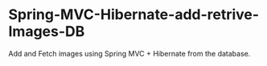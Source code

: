 # Spring-MVC-Hibernate-add-retrive-Images-DB

Add and Fetch images using Spring MVC + Hibernate from the database.
